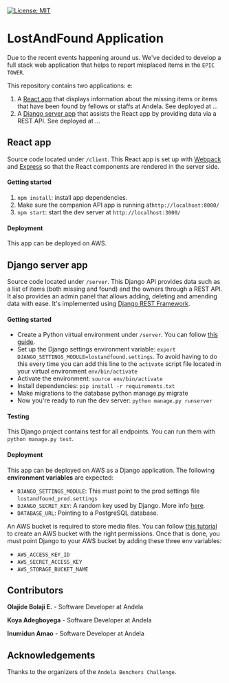 [![License: MIT](https://img.shields.io/badge/License-MIT-yellow.svg)](https://opensource.org/licenses/MIT)

# LostAndFound Application

Due to the recent events happening around us. We've decided to develop a full stack web application that helps to report misplaced items in the `EPIC TOWER`.

This repository contains two applications:
e:
1. A [React app](/web-client) that displays information about the missing items or items that have been found by fellows or staffs at Andela.
See deployed at ...
2. A [Django server app](/server) that assists the React app by providing data via a REST API.
See deployed at ...

## React app

Source code located under `/client`. This React app is set up with [Webpack](https://webpack.github.io/) and
[Express](http://expressjs.com/) so that the React components are rendered in the server side.

#### Getting started
1. `npm install`: install app dependencies.
2. Make sure the companion API app is running at`http://localhost:8000/`
3. `npm start`: start the dev server at `http://localhost:3000/`

#### Deployment
This app can be deployed on AWS.

## Django server app

Source code located under `/server`. This Django API provides data such as a list of items (both missing and found) and the owners through a REST API. It also provides an admin panel that allows adding, deleting and amending data with ease. It's implemented using [Django REST Framework](http://www.django-rest-framework.org/).

#### Getting started
* Create a Python virtual environment under `/server`. You can follow [this guide](http://docs.python-guide.org/en/latest/dev/virtualenvs/).
* Set up the Django settings environment variable: `export DJANGO_SETTINGS_MODULE=lostandfound.settings`. To avoid having to do this every time you can add this line to the `activate` script file located in your virtual environment `env/bin/activate`
* Activate the environment: `source env/bin/activate`
* Install dependencies: `pip install -r requirements.txt`
* Make migrations to the database python manage.py migrate
* Now you're ready to run the dev server: `python manage.py runserver`

#### Testing
This Django project contains test for all endpoints. You can run them with `python manage.py test`.

#### Deployment
This app can be deployed on AWS as a Django application. The following **environment variables** are expected:

* `DJANGO_SETTINGS_MODULE`: This must point to the prod settings file `lostandfound_prod.settings`
* `DJANGO_SECRET_KEY`: A random key used by Django. More info [here](https://docs.djangoproject.com/en/1.9/ref/settings/#std:setting-SECRET_KEY).
* `DATABASE_URL`: Pointing to a PostgreSQL database.

An AWS bucket is required to store media files. You can follow [this tutorial](https://www.caktusgroup.com/blog/2014/11/10/Using-Amazon-S3-to-store-your-Django-sites-static-and-media-files/) to create an AWS bucket with the right permissions. Once that is done, you must point Django to your AWS bucket by adding these three env variables:

* `AWS_ACCESS_KEY_ID`
* `AWS_SECRET_ACCESS_KEY`
* `AWS_STORAGE_BUCKET_NAME`

## Contributors

**Olajide Bolaji E.** - Software Developer at Andela

**Koya Adegboyega** - Software Developer at Andela

**Inumidun Amao** - Software Developer at Andela

## Acknowledgements

Thanks to the organizers of the `Andela Benchers Challenge`.
